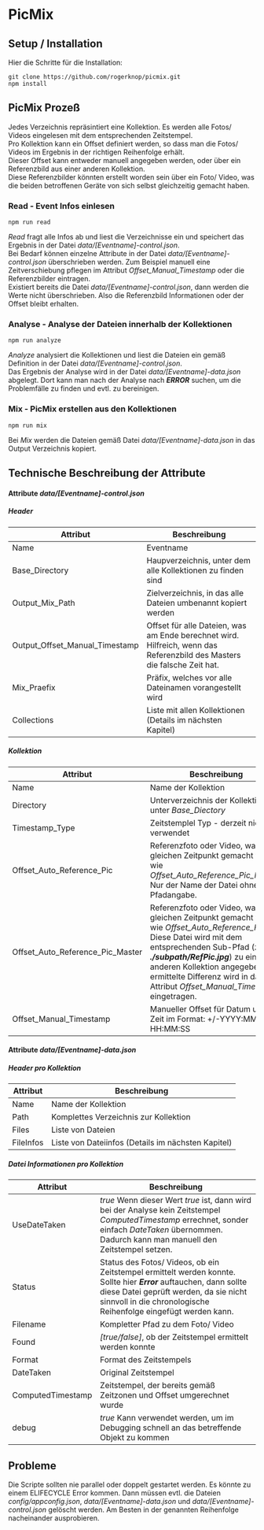 # PicMix

## Setup / Installation
Hier die Schritte für die Installation:
```
git clone https://github.com/rogerknop/picmix.git
npm install
```

## PicMix Prozeß
Jedes Verzeichnis repräsintiert eine Kollektion. Es werden alle Fotos/ Videos eingelesen mit dem entsprechenden Zeitstempel.  
Pro Kollektion kann ein Offset definiert werden, so dass man die Fotos/ Videos im Ergebnis in der richtigen Reihenfolge erhält.  
Dieser Offset kann entweder manuell angegeben werden, oder über ein Referenzbild aus einer anderen Kollektion.  
Diese Referenzbilder könnten erstellt worden sein über ein Foto/ Video, was die beiden betroffenen Geräte von sich selbst gleichzeitig gemacht haben.

### Read - Event Infos einlesen
```
npm run read
```
*Read* fragt alle Infos ab und liest die Verzeichnisse ein und speichert das Ergebnis in der Datei *data/[Eventname]-control.json*.  
Bei Bedarf können einzelne Attribute in der Datei *data/[Eventname]-control.json* überschrieben werden. Zum Beispiel manuell eine Zeitverschiebung pflegen im Attribut *Offset_Manual_Timestamp* oder die Referenzbilder eintragen.  
Existiert bereits die Datei *data/[Eventname]-control.json*, dann werden die Werte nicht überschrieben. Also die Referenzbild Informationen oder der Offset bleibt erhalten.

### Analyse - Analyse der Dateien innerhalb der Kollektionen
```
npm run analyze
```
*Analyze* analysiert die Kollektionen und liest die Dateien ein gemäß Definition in der Datei *data/[Eventname]-control.json*.  
Das Ergebnis der Analyse wird in der Datei *data/[Eventname]-data.json* abgelegt.
Dort kann man nach der Analyse nach ***ERROR*** suchen, um die Problemfälle zu finden und evtl. zu bereinigen.

### Mix - PicMix erstellen aus den Kollektionen
```
npm run mix
```
Bei *Mix* werden die Dateien gemäß Datei *data/[Eventname]-data.json* in das Output Verzeichnis kopiert.

## Technische Beschreibung der Attribute

#### Attribute *data/[Eventname]-control.json*

##### Header
| Attribut                       | Beschreibung
| ------------------------------ |-------------
| Name                           | Eventname
| Base_Directory                 | Haupverzeichnis, unter dem alle Kollektionen zu finden sind
| Output_Mix_Path                | Zielverzeichnis, in das alle Dateien umbenannt kopiert werden
| Output_Offset_Manual_Timestamp | Offset für alle Dateien, was am Ende berechnet wird. Hilfreich, wenn das Referenzbild des Masters die falsche Zeit hat.
| Mix_Praefix                    | Präfix, welches vor alle Dateinamen vorangestellt wird
| Collections                    | Liste mit allen Kollektionen (Details im nächsten Kapitel)

##### Kollektion
| Attribut                         | Beschreibung
| -------------------------------- |-------------
| Name                             | Name der Kollektion
| Directory                        | Unterverzeichnis der Kollektion unter *Base_Diectory*
| Timestamp_Type                   | Zeitstemplel Typ - derzeit nicht verwendet
| Offset_Auto_Reference_Pic        | Referenzfoto oder Video, was zum gleichen Zeitpunkt gemacht wurde wie *Offset_Auto_Reference_Pic_Master*. Nur der Name der Datei ohne Pfadangabe.
| Offset_Auto_Reference_Pic_Master | Referenzfoto oder Video, was zum gleichen Zeitpunkt gemacht wurde wie *Offset_Auto_Reference_Pic*. Diese Datei wird mit dem entsprechenden Sub-Pfad (z.B.: ***./subpath/RefPic.jpg***) zu einer anderen Kollektion angegeben. Die ermittelte Differenz wird in das Attribut *Offset_Manual_Timestamp* eingetragen.
| Offset_Manual_Timestamp          | Manueller Offset für Datum und Zeit im Format: +/-YYYY:MM:TT HH:MM:SS

#### Attribute *data/[Eventname]-data.json*

##### Header pro Kollektion
| Attribut  | Beschreibung
| --------  |-------------
| Name      | Name der Kollektion
| Path      | Komplettes Verzeichnis zur Kollektion
| Files     | Liste von Dateien
| FileInfos | Liste von Dateiinfos (Details im nächsten Kapitel)

##### Datei Informationen pro Kollektion
| Attribut          | Beschreibung
| ----------------- |-------------
| UseDateTaken      | *true* Wenn dieser Wert *true* ist, dann wird bei der Analyse kein Zeitstempel *ComputedTimestamp* errechnet, sonder einfach *DateTaken* übernommen. Dadurch kann man manuell den Zeitstempel setzen.
| Status            | Status des Fotos/ Videos, ob ein Zeitstempel ermittelt werden konnte. Sollte hier ***Error*** auftauchen, dann sollte diese Datei geprüft werden, da sie nicht sinnvoll in die chronologische Reihenfolge eingefügt werden kann.
| Filename          | Kompletter Pfad zu dem Foto/ Video
| Found             | *[true/false]*, ob der Zeitstempel ermittelt werden konnte
| Format            | Format des Zeitstempels
| DateTaken         | Original Zeitstempel
| ComputedTimestamp | Zeitstempel, der bereits gemäß Zeitzonen und Offset umgerechnet wurde
| debug             | *true* Kann verwendet werden, um im Debugging schnell an das betreffende Objekt zu kommen

## Probleme
Die Scripte sollten nie parallel oder doppelt gestartet werden.
Es könnte zu einem ELIFECYCLE Error kommen.
Dann müssen evtl. die Dateien *config/appconfig.json*, *data/[Eventname]-data.json* und *data/[Eventname]-control.json* gelöscht werden. Am Besten in der genannten Reihenfolge nacheinander ausprobieren.
